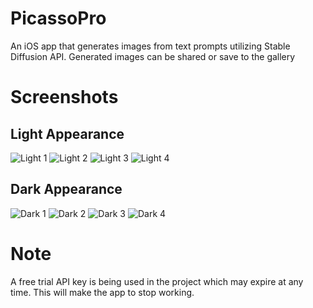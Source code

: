 # PicassoPro
An iOS app that generates images from text prompts utilizing Stable Diffusion API. Generated images can be shared or save to the gallery

# Screenshots
## Light Appearance
![Light 1](ScreenShots/Light1.png)
![Light 2](ScreenShots/Light2.png)
![Light 3](ScreenShots/Light3.png)
![Light 4](ScreenShots/Light4.png)
## Dark Appearance
![Dark 1](ScreenShots/Dark1.png)
![Dark 2](ScreenShots/Dark2.png)
![Dark 3](ScreenShots/Dark3.png)
![Dark 4](ScreenShots/Dark4.png)

# Note
A free trial API key is being used in the project which may expire at any time. This will make the app to stop working.
